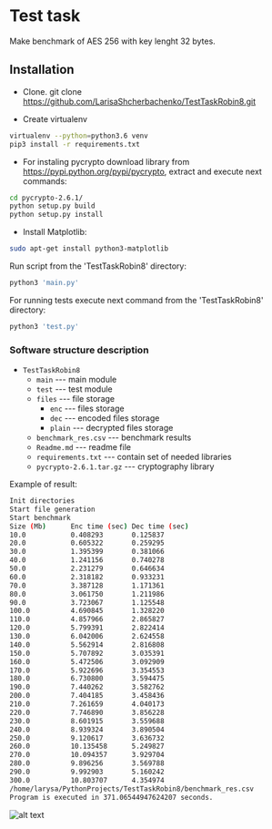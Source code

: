 # Test task

Make benchmark of AES 256 with key lenght 32 bytes.

## Installation
- Clone.  git clone https://github.com/LarisaShcherbachenko/TestTaskRobin8.git

- Create virtualenv

```bash
virtualenv --python=python3.6 venv
pip3 install -r requirements.txt
```

- For instaling pycrypto download library from https://pypi.python.org/pypi/pycrypto, extract and execute next commands:

```bash
cd pycrypto-2.6.1/
python setup.py build
python setup.py install
```

- Install Matplotlib:

```bash
sudo apt-get install python3-matplotlib
```

Run script from the 'TestTaskRobin8' directory:

```bash
python3 'main.py'
```

For running tests execute next command from the 'TestTaskRobin8' directory:

```bash
python3 'test.py'
```

### Software structure description

- `TestTaskRobin8`
    - `main` --- main module
    - `test` --- test module 
    - `files` --- file storage
    	- `enc` --- files storage
    	- `dec` --- encoded files storage
    	- `plain` --- decrypted files storage
    - `benchmark_res.csv` --- benchmark results
    - `Readme.md` --- readme file
    - `requirements.txt` --- contain set of needed libraries
    - `pycrypto-2.6.1.tar.gz` --- cryptography library

Example of result:

```bash
Init directories
Start file generation
Start benchmark
Size (Mb)      Enc time (sec) Dec time (sec) 
10.0           0.408293       0.125837       
20.0           0.605322       0.259295       
30.0           1.395399       0.381066       
40.0           1.241156       0.740278       
50.0           2.231279       0.646634       
60.0           2.318182       0.933231       
70.0           3.387128       1.171361       
80.0           3.061750       1.211986       
90.0           3.723067       1.125548       
100.0          4.690845       1.328220       
110.0          4.857966       2.865827       
120.0          5.799391       2.822414       
130.0          6.042006       2.624558       
140.0          5.562914       2.816808       
150.0          5.707892       3.035391       
160.0          5.472506       3.092909       
170.0          5.922696       3.354553       
180.0          6.730800       3.594475       
190.0          7.440262       3.582762       
200.0          7.404185       3.458436       
210.0          7.261659       4.040173       
220.0          7.746890       3.856228       
230.0          8.601915       3.559688       
240.0          8.939324       3.890504       
250.0          9.120617       3.636732       
260.0          10.135458      5.249827       
270.0          10.094357      3.929704       
280.0          9.896256       3.569788       
290.0          9.992903       5.160242       
300.0          10.803707      4.354974       
/home/larysa/PythonProjects/TestTaskRobin8/benchmark_res.csv
Program is executed in 371.06544947624207 seconds.
```

![alt text](https://github.com/LarisaShcherbachenko/TestTaskRobin8/benchmark_res.png)
